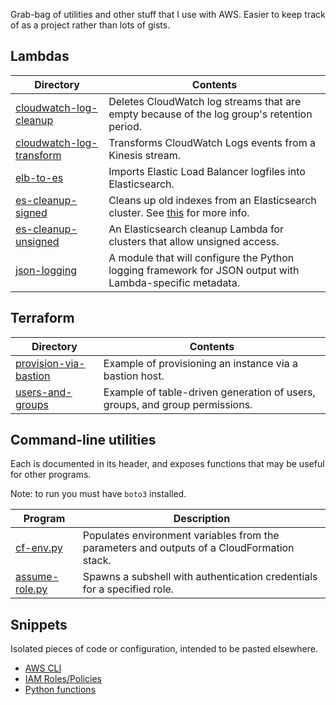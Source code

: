 Grab-bag of utilities and other stuff that I use with AWS. Easier to keep track of as a project rather than lots of gists.

## Lambdas

Directory                                                           | Contents
--------------------------------------------------------------------|----------
[cloudwatch-log-cleanup](lambda/cloudwatch-log-cleanup)             | Deletes CloudWatch log streams that are empty because of the log group's retention period.
[cloudwatch-log-transform](lambda/cloudwatch-log-transform)         | Transforms CloudWatch Logs events from a Kinesis stream.
[elb-to-es](lambda/elb-to-es)                                       | Imports Elastic Load Balancer logfiles into Elasticsearch.
[es-cleanup-signed](lambda/es-cleanup-signed)                       | Cleans up old indexes from an Elasticsearch cluster. See [this](https://www.kdgregory.com/index.php?page=aws.loggingPipeline) for more info.
[es-cleanup-unsigned](lambda/es-cleanup-unsigned)                   | An Elasticsearch cleanup Lambda for clusters that allow unsigned access.
[json-logging](lambda/json-logging)                                 | A module that will configure the Python logging framework for JSON output with Lambda-specific metadata.


## Terraform

Directory                                                           | Contents
--------------------------------------------------------------------|----------
[provision-via-bastion](terraform/provision-via-bastion)            | Example of provisioning an instance via a bastion host.
[users-and-groups](terraform/users-and-groups)                      | Example of table-driven generation of users, groups, and group permissions.


## Command-line utilities

Each is documented in its header, and exposes functions that may be useful for other programs.

Note: to run you must have `boto3` installed.

Program                                                             | Description
--------------------------------------------------------------------|----------
[cf-env.py](utils/cf-env.py)                                        | Populates environment variables from the parameters and outputs of a CloudFormation stack.
[assume-role.py](utils/assume-role.py)                              | Spawns a subshell with authentication credentials for a specified role.


## Snippets

Isolated pieces of code or configuration, intended to be pasted elsewhere.

* [AWS CLI](snippets/cli.md)
* [IAM Roles/Policies](snippets/iam.md)
* [Python functions](snippets/python.md)
